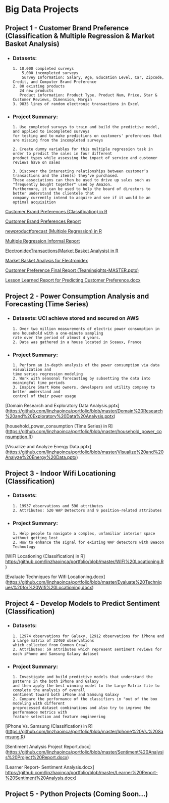 # Big Data Projects

## Project 1 - Customer Brand Preference (Classification & Multiple Regression & Market Basket Analysis)

- ### Datasets:
      1. 10,000 completed surveys
          5,000 incompleted surveys
          Survey Information: Salary, Age, Education Level, Car, Zipcode, Credit, and Computer Brand Preference
      2. 80 existing products
         24 new products
         Product information: Product Type, Product Num, Price, Star & Customer Reviews, Dimension, Margin
      3. 9835 lines of random electronic transactions in Excel

- ### Project Summary:

	  1. Use completed surveys to train and build the predictive model, and applied to incompleted surveys
	  for testing and to make predictions on customers' preferences that are missing from the incompleted surveys

	  2. Create dummy variables for this multiple regression task in order to predict the sales in four different
	  product types while assessing the impact of service and customer reviews have on sales

	  3. Discover the interesting relationships between customer’s transactions and the item(s) they’ve purchased.
	  These associations can then be used to drive up sales such as "frequently bought together" used by Amazon.
      Furthermore, it can be used to help the board of directors to better understand the clientele that
      company currently intend to acquire and see if it would be an optimal acquisition

[Customer Brand Preferences (Classification) in R](https://github.com/linzhaoinca/portfolio/blob/master/Customer%20Brand%20Preferences.R)

[Customer Brand Preferences Report](https://github.com/linzhaoinca/portfolio/blob/master/Customer%20Brand%20Preferences%20Report.docx)

[newproductforecast (Multiple Regression) in R](https://github.com/linzhaoinca/portfolio/blob/master/newproductforecast.R)

[Multiple Regression Informal Report](https://github.com/linzhaoinca/portfolio/blob/master/Multiple%20Regression%20Informal%20Report.docx)

[ElectronidexTransactions(Market Basket Analysis) in R](https://github.com/linzhaoinca/portfolio/blob/master/ElectronidexTransactions.R)

[Market Basket Analysis for Electronidex](https://github.com/linzhaoinca/portfolio/blob/master/Market%20Basket%20Analysis%20for%20Electronidex.docx)

[Customer Preference Final Report (Teaminsights-MASTER.pptx)](https://github.com/linzhaoinca/portfolio/blob/master/C2T5-TeamInsights-MASTER.pptx)

[Lesson Learned Report for Predicting Customer Preference.docx](https://github.com/linzhaoinca/portfolio/blob/master/Lesson%20Learned%20Report%20for%20Predicting%20Customer%20Preference.docx----Final%20Web%20Version.docx)

## Project 2 - Power Consumption Analysis and Forecasting (Time Series)

- ### Datasets: UCI achieve stored and secured on AWS
      1. Over two million measurements of electric power consumption in one household with a one-minute sampling 
      rate over the period of almost 4 years.
      2. Data was gathered in a house located in Sceaux, France

- ### Project Summary:
      1. Perform an in-depth analysis of the power consumption via data visualization and 
      time series regression modeling
      2. Work with seasonal forecasting by subsetting the data into meaningful time periods
      3. Inspire Smart Home owners, developers and utility company to better understand and 
      control of their power usage

[Domain Research and Exploratory Data Analysis.pptx]
(https://github.com/linzhaoinca/portfolio/blob/master/Domain%20Research%20and%20Exploratory%20Data%20Analysis.pptx)

[household_power_consumption (Time Series) in R] (https://github.com/linzhaoinca/portfolio/blob/master/household_power_consumption.R)

[Visualize and Analyze Energy Data.pptx]
(https://github.com/linzhaoinca/portfolio/blob/master/Visualize%20and%20Analyze%20Energy%20Data.pptx)

## Project 3 - Indoor Wifi Locationing (Classification)
- ### Datasets:
      1. 19937 observations and 590 attributes
      2. Attributes: 520 WAP Detectors and 9 position-related attributes

- ### Project Summary:
      1. Help people to navigate a complex, unfamiliar interior space without getting lost
      2. How to enhance the signal for existing WAP detectors with Beacon Technology

[WIFI Locationing (Classification) in R]
https://github.com/linzhaoinca/portfolio/blob/master/WIFI%20Locationing.R)

[Evaluate Techniques for Wifi Locationing.docx]
(https://github.com/linzhaoinca/portfolio/blob/master/Evaluate%20Techniques%20for%20Wifi%20Locationing.docx)

## Project 4 - Develop Models to Predict Sentiment (Classification)
- ### Datasets:
      1. 12974 observations for Galaxy, 12912 observations for iPhone and a Large matrix of 22460 observations
	  which collected from Common Crawl
      2. Attributes: 59 attributes which represent sentiment reviews for each iPhone and Samsung Galaxy dataset

- ### Project Summary:
      1. Investigate and build predictive models that understand the patterns in the both iPhone and Galaxy
	  and then apply the best winning model to the Large Matrix file to complete the analysis of overall
      sentiment toward both iPhone and Samsung Galaxy
      2. Compare the performance of the classifiers in "out of the box modeling with different
      preprocessed dataset combinations and also try to improve the performance metrics with
      feature selection and feature engineering

 [iPhone Vs. Samsung (Classification) in R]
(https://github.com/linzhaoinca/portfolio/blob/master/Iphone%20Vs.%20Samsung.R)

[Sentiment Analysis Project Report.docx]
(https://github.com/linzhaoinca/portfolio/blob/master/Sentiment%20Analysis%20Project%20Report.docx)

[Learner Report- Sentiment Analysis.docx]
https://github.com/linzhaoinca/portfolio/blob/master/Learner%20Report-%20Sentiment%20Analysis.docx)

## Project 5 - Python Projects (Coming Soon...)
